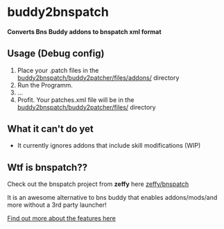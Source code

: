 # buddy2bnspatch
#### Converts Bns Buddy addons to bnspatch xml format

## Usage (Debug config)
1. Place your .patch files in the [buddy2bnspatch/buddy2patcher/files/addons/](https://github.com/leanleon93/buddy2bnspatch/tree/master/buddy2patcher/files/addons) directory
2. Run the Programm.
3. ...
4. Profit. Your patches.xml file will be in the [buddy2bnspatch/buddy2patcher/files/](https://github.com/leanleon93/buddy2bnspatch/tree/master/buddy2patcher/files) directory

## What it can't do yet
- It currently ignores addons that include skill modifications (WIP)

## Wtf is bnspatch??
Check out the bnspatch project from **zeffy** here [zeffy/bnspatch](https://github.com/zeffy/bnspatch)

It is an awesome alternative to bns buddy that enables addons/mods/and more without a 3rd party launcher!

[Find out more about the features here](https://github.com/zeffy/bnspatch/projects)
